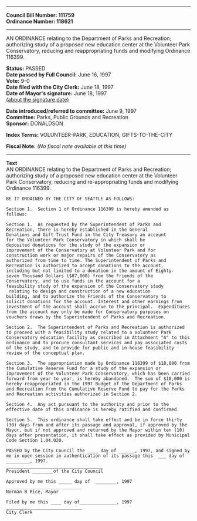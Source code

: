 * * * * *  
  
**Council Bill Number: [](#h0)[](#h2)111759**   
**Ordinance Number: 118621**  
  
* * * * *  
  
AN ORDINANCE relating to the Department of Parks and Recreation; authorizing study of a proposed new education center at the Volunteer Park Conservatory, reducing and reappropriating funds and modifying Ordinance 116399.  
  
**Status:** PASSED   
**Date passed by Full Council:** June 16, 1997   
**Vote:** 9-0   
**Date filed with the City Clerk:** June 18, 1997   
**Date of Mayor's signature:** June 18, 1997   
[(about the signature date)](/~public/approvaldate.htm)   
  
  
**Date introduced/referred to committee:** June 9, 1997   
**Committee:** Parks, Public Grounds and Recreation   
**Sponsor:** DONALDSON   
  
**Index Terms:** VOLUNTEER-PARK, EDUCATION, GIFTS-TO-THE-CITY  
  
**Fiscal Note:** *(No fiscal note available at this time)*  
  
* * * * *  
  
**Text**  
    AN ORDINANCE relating to the Department of Parks and Recreation;  
    authorizing study of a proposed new education center at the Volunteer  
    Park Conservatory, reducing and re-appropriating funds and modifying  
    Ordinance 116399.  
  
    BE IT ORDAINED BY THE CITY OF SEATTLE AS FOLLOWS:  
  
    Section 1.  Section 1 of Ordinance 116399 is hereby amended as  
    follows:  
  
    Section 1.  As requested by the Superintendent of Parks and  
    Recreation, there is hereby established in the General  
    Donations and Gift Trust Fund in the City Treasury an account  
    for the Volunteer Park Conservatory in which shall be  
    deposited donations for the study of the expansion or  
    improvement of the Conservatory at Volunteer Park and for  
    construction work or major repairs of the Conservatory as  
    authorized from time to time. The Superintendent of Parks and  
    Recreation is authorized to accept donations to the account,   
    including but not limited to a donation in the amount of Eighty-  
    seven Thousand Dollars ($87,000) from the Friends of the  
    Conservatory, and to use funds in the account for a   
    feasibility study of the expansion of the Conservatory study  
     relating to design and construction of a new education  
    building, and to authorize the Friends of the Conservatory to  
    solicit donations for the account. Interest and other earnings from  
    investment of the account shall accrue to the principal.  Expenditures  
    from the account may only be made for Conservatory purposes on  
    vouchers drawn by the Superintendent of Parks and Recreation.  
  
    Section 2.  The Superintendent of Parks and Recreation is authorized  
    to proceed with a feasibility study related to a Volunteer Park  
    Conservatory education facility as described in Attachment "A" to this  
    ordinance and to procure consultant services and pay associated costs  
    of the study, and to provide for public and in-house feasibility  
    review of the conceptual plan.  
  
    Section 3.  The appropriation made by Ordinance 116399 of $18,000 from  
    the Cumulative Reserve Fund for a study of the expansion or  
    improvement of the Volunteer Park Conservatory, which has been carried  
    forward from year to year, is hereby abandoned.  The sum of $18,000 is  
    hereby reappropriated in the 1997 Budget of the Department of Parks  
    and Recreation from the Cumulative Reserve Fund to pay for the Parks  
    and Recreation activities authorized in Section 2.  
  
    Section 4.  Any act pursuant to the authority and prior to the  
    effective date of this ordinance is hereby ratified and confirmed.  
  
    Section 5.  This ordinance shall take effect and be in force thirty  
    (30) days from and after its passage and approval, if approved by the  
    Mayor, but if not approved and returned by the Mayor within ten (10)  
    days after presentation, it shall take effect as provided by Municipal  
    Code Section 1.04.020.  
  
    PASSED by the City Council the ____ day of ______, 1997, and signed by  
    me in open session in authentication of its passage this  ___ day of  
    _________, 1997.  
    _____________________________________  
    President ________of the City Council  
  
    Approved by me this _____ day of  ________, 1997  
    _____________________________  
    Norman B Rice, Mayor  
  
    Filed by me this ____ day of______________, 1997  
    _____________________________  
    City Clerk  
